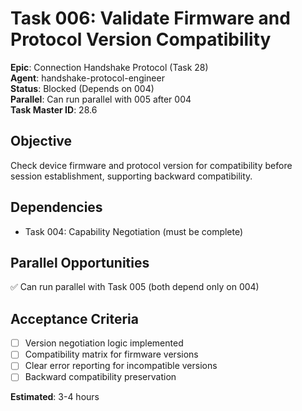 # Task 006: Validate Firmware and Protocol Version Compatibility

**Epic**: Connection Handshake Protocol (Task 28)  
**Agent**: handshake-protocol-engineer  
**Status**: Blocked (Depends on 004)  
**Parallel**: Can run parallel with 005 after 004  
**Task Master ID**: 28.6

## Objective
Check device firmware and protocol version for compatibility before session establishment, supporting backward compatibility.

## Dependencies
- Task 004: Capability Negotiation (must be complete)

## Parallel Opportunities
✅ Can run parallel with Task 005 (both depend only on 004)

## Acceptance Criteria
- [ ] Version negotiation logic implemented
- [ ] Compatibility matrix for firmware versions
- [ ] Clear error reporting for incompatible versions
- [ ] Backward compatibility preservation

**Estimated**: 3-4 hours